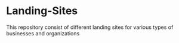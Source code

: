 # Landing-Sites
This repository consist of different landing sites for various types of businesses and organizations
